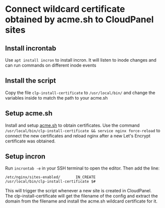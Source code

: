 # Connect wildcard certificate obtained by acme.sh to CloudPanel sites

## Install incrontab

Use `apt install incron` to install incron. It will listen to inode changes and can run commands on different inode events

## Install the script

Copy the file `clp-install-certificate` to `/usr/local/bin/` and change the variables inside to match the path to your acme.sh

## Setup acme.sh

Install and setup [acme.sh](https://github.com/acmesh-official/acme.sh) to obtain certificates. Use the command `/usr/local/bin/clp-install-certificate && service nginx force-reload` to connect the new certificates and reload nginx after a new Let's Encrypt certificate was obtained.

## Setup incron

Run `incrontab -e` in your SSH terminal to open the editor. Then add the line:
```
/etc/nginx/sites-enabled/       IN_CREATE                       /usr/local/bin/clp-install-certificate $#
```
This will trigger the script whenever a new site is created in CloudPanel. The clp-install-certificate will get the filename of the config and extract the domain from the filename and install the acme.sh wildcard certificate for it.
